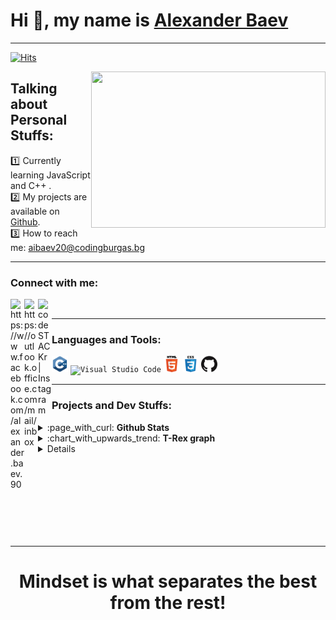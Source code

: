 # Hi :wave:, my name is [Alexander Baev](https://github.com/aibaev20/)
<hr>

[![Hits](https://hits.seeyoufarm.com/api/count/incr/badge.svg?url=https%3A%2F%2Fgithub.com%2Fgjbae1212%2Fhit-counter&count_bg=%2379C83D&title_bg=%23555555&icon=flathub.svg&icon_color=%23E7E7E7&title=Visitors&edge_flat=false)](https://hits.seeyoufarm.com)

<img align="right" height="250" width="375" alt="" src="https://c.tenor.com/nNtiE26w7MgAAAAC/vettel.gif" />

## Talking about Personal Stuffs:

:one: Currently learning JavaScript and C++ .
<br>
:two: My projects are available on [Github](https://github.com/aibaev20?tab=repositories).
<br>
:three: How to reach me: aibaev20@codingburgas.bg

<hr>

### Connect with me:

<a href ="http://www.google.com" ><img align="left" alt="https://www.facebook.com/alexander.baev.90" width="22px" src="https://cdn.jsdelivr.net/npm/simple-icons@v3/icons/youtube.svg" /><a/>
<img align="left" alt="https://outlook.office.com/mail/inbox" width="22px" src="https://cdn.jsdelivr.net/npm/simple-icons@v3/icons/twitter.svg" />
<img align="left" alt="codeSTACKr | Instagram" width="22px" src="https://cdn.jsdelivr.net/npm/simple-icons@v3/icons/instagram.svg" />
<br>
<hr>

### Languages and Tools:

<code><img alt="CPP" width="26px" src="https://raw.githubusercontent.com/github/explore/80688e429a7d4ef2fca1e82350fe8e3517d3494d/topics/cpp/cpp.png" ></code>
<code><img alt="Visual Studio Code" width="26px" src="https://upload.wikimedia.org/wikipedia/commons/thumb/9/9a/Visual_Studio_Code_1.35_icon.svg/2048px-Visual_Studio_Code_1.35_icon.svg.png"></code>
<code><img alt="HTML5" width="26px" src="https://raw.githubusercontent.com/github/explore/80688e429a7d4ef2fca1e82350fe8e3517d3494d/topics/html/html.png" ></code>
<code><img alt="CSS3" width="26px" src="https://raw.githubusercontent.com/github/explore/80688e429a7d4ef2fca1e82350fe8e3517d3494d/topics/css/css.png" ></code>
<code><img  alt="GitHub" width="26px" src="https://raw.githubusercontent.com/github/explore/78df643247d429f6cc873026c0622819ad797942/topics/github/github.png" ></code>

<hr>
 
### Projects and Dev Stuffs:

<details>	
  <summary>:page_with_curl: <b>Github Stats</b></summary>

![Grade](https://github-readme-stats.vercel.app/api?username=aibaev20&show_icons=true&theme=radical&count_private=true)
![Languages](https://github-readme-stats.vercel.app/api/top-langs/?username=aibaev20&show_icons=true&hide_border=true&layout=compact&count_private=true&count_fork=true)
</details>

<details>
  <summary>:chart_with_upwards_trend: <b>T-Rex graph</b></summary>
  <img src="https://storage.googleapis.com/gweb-uniblog-publish-prod/original_images/Social_dino-with-hat.gif" alt="t-rex gif">
</details>

<details>
  <summary>:name_badge: <b>Badges</b></summary>

<code><a href ="https://www.credly.com/earner/earned/badge/905e98a9-ebc6-49a7-8708-80700eab2b7b"><img align="left" alt="HTML and CSS" width="200px" src="https://images.credly.com/size/680x680/images/241488f4-9110-41aa-804e-51a8f8ba430d/MTA-Introduction_to_Programming_Using_HTML_and_CSS-600x600.png" ></a></code>

 <br><br><br><br><br><br><br>
 
<code><a href ="https://www.credly.com/earner/earned/badge/66534970-07ab-45db-8467-b8138122654e"><img align="left" alt="Word Office 2016" width="200px" src="https://images.credly.com/size/680x680/images/fd092703-61db-4e9f-9c7c-2211d44ca87d/MOS_Word.png" ></a></code>
</details>  

<br><br><br><br><br><br><br>
 
<hr>
  
<div align="center">

# Mindset is what separates the best from the rest!

</div>
